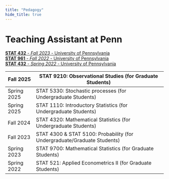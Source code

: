 ```yaml
---
title: "Pedagogy"
hide_title: true
---
```


# Teaching Assistant at Penn
[**STAT 432** - *Fall 2023* - University of Pennsylvania](https://apps.wharton.upenn.edu/syllabi/2022A/STAT432001/)
<br>
[**STAT 961** - *Fall 2022* - University of Pennsylvania](https://katsevich-teaching.github.io/stat-9610-fall-2022/)
<br>
[**STAT 432** - *Spring 2022* - University of Pennsylvania](https://apps.wharton.upenn.edu/syllabi/2022A/STAT432001/)

| Fall 2025 | STAT 9210: Observational Studies (for Graduate Students) |
|---|---|
| Spring 2025 | STAT 5330: Stochastic processes (for Undergraduate Students) |
| Spring 2025 | STAT 1110: Introductory Statistics (for Undergraduate Students) |
| Fall 2024 | STAT 4320: Mathematical Statistics (for Undergraduate Students) |
| Fall 2023 | STAT 4300 & STAT 5100: Probability (for Undergraduate/Graduate Students) |
| Spring 2023 | STAT 9700: Mathematical Statistics (for Graduate Students) |
| Spring 2022 | STAT 521: Applied Econometrics II (for Graduate Students) |



<!-- Add a style tag with CSS to control the layout -->
<style>
  .content-container {
    display: flex;
    align-items: flex-start;
  }
  .text-container {
    flex-grow: 1;
  }

  .side-image {
    margin-top: 5px;
    margin-left: 30px; /* Adjust the space between the image and the text */
    max-width: 40%; /* Adjust the width of the image */
    border-radius: 2%; /* Make the image circular */
    overflow: hidden; /* Hide anything outside of the circle */
  }

  /* Responsive design for smaller screens */
  @media (max-width: 768px) {
    .side-image {
      max-width: 100%;
      margin-left: 0;
      margin-bottom: 20px;
    }

    .content-container {
      flex-direction: column;
    }
  }
</style>
